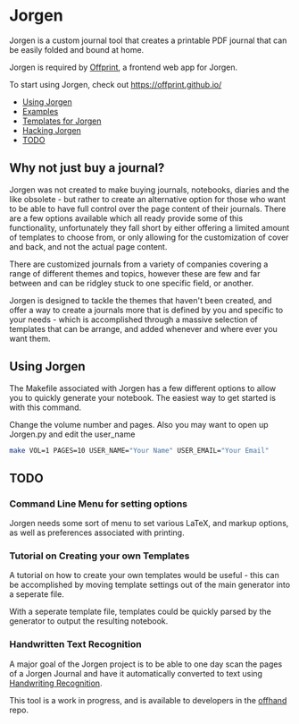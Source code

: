 # Jorgen

Jorgen is a custom journal tool that creates a printable PDF journal
that can be easily folded and bound at home.

Jorgen is required by [Offprint](https://github.com/offprint/offprint), a frontend web app for Jorgen.

To start using Jorgen, check out <https://offprint.github.io/>

- [Using Jorgen](#using-jorgen)
- [Examples](#examples)
- [Templates for Jorgen](#templates-for-jorgen)
- [Hacking Jorgen](#hacking-jorgen)
- [TODO](#todo)

## Why not just buy a journal?

Jorgen was not created to make buying journals, notebooks, diaries and
the like obsolete - but rather to create an alternative option for
those who want to be able to have full control over the page content
of their journals. There are a few options available which all ready
provide some of this functionality, unfortunately they fall short by
either offering a limited amount of templates to choose from, or only
allowing for the customization of cover and back, and not the actual
page content.

There are customized journals from a variety of companies covering a
range of different themes and topics, however these are few and far
between and can be ridgley stuck to one specific field, or another.

Jorgen is designed to tackle the themes that haven't been created, and
offer a way to create a journals more that is defined by you and
specific to your needs - which is accomplished through a massive
selection of templates that can be arrange, and added whenever and
where ever you want them.

## Using Jorgen

The Makefile associated with Jorgen has a few different options to
allow you to quickly generate your notebook. The easiest way to get
started is with this command.

Change the volume number and pages. Also you may want to open up
Jorgen.py and edit the user_name

```sh
make VOL=1 PAGES=10 USER_NAME="Your Name" USER_EMAIL="Your Email"
```

## TODO

### Command Line Menu for setting options

Jorgen needs some sort of menu to set various LaTeX, and markup
options, as well as preferences associated with printing.

### Tutorial on Creating your own Templates

A tutorial on how to create your own templates would be useful - this
can be accomplished by moving template settings out of the main
generator into a seperate file.

With a seperate template file, templates could be quickly parsed by
the generator to output the resulting notebook.

### Handwritten Text Recognition

A major goal of the Jorgen project is to be able to one day scan the
pages of a Jorgen Journal and have it automatically converted to text
using [Handwriting Recognition](http://en.wikipedia.org/wiki/Handwriting_recognition).

This tool is a work in progress, and is available to
developers in the [offhand](https://github.com/offprint/offhand) repo.
